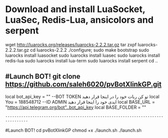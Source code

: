 # Download and install LuaSocket, LuaSec, Redis-Lua, ansicolors and serpent

 wget http://luarocks.org/releases/luarocks-2.2.2.tar.gz
 tar zxpf luarocks-2.2.2.tar.gz
 cd luarocks-2.2.2
 ./configure; sudo make bootstrap
 sudo luarocks install luasocket
 sudo luarocks install luasec
 sudo luarocks install redis-lua
 sudo luarocks install lua-term
 sudo luarocks install serpent
 cd ..

 #Launch BOT!
 git clone https://github.com/saleh6020/pvBotXlinkGP.git
----------------------------------------------------------------- 
 local bot_api_key = "" --BOT TOKEN تو کن ربات خود را در اینجا قرار دهید
    local You = 188548712 --ID ADMIN ایدی خود را اینجا قرار دهید
    local BASE_URL = "https://api.telegram.org/bot"..bot_api_key
    local BASE_FOLDER = ""
    
    --------------------------------------------------------------------------------
 #Launch BOT!
 cd pvBotXlinkGP
 chmod +x ./launch.sh
 ./launch.sh
